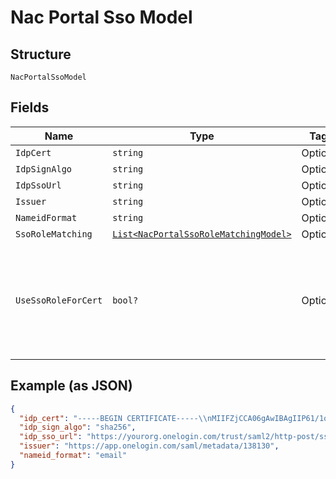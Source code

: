 
# Nac Portal Sso Model

## Structure

`NacPortalSsoModel`

## Fields

| Name | Type | Tags | Description |
|  --- | --- | --- | --- |
| `IdpCert` | `string` | Optional | - |
| `IdpSignAlgo` | `string` | Optional | - |
| `IdpSsoUrl` | `string` | Optional | - |
| `Issuer` | `string` | Optional | - |
| `NameidFormat` | `string` | Optional | - |
| `SsoRoleMatching` | [`List<NacPortalSsoRoleMatchingModel>`](../../doc/models/nac-portal-sso-role-matching-model.md) | Optional | - |
| `UseSsoRoleForCert` | `bool?` | Optional | if it's desired to inject a role into Cert's Subject (so it can be used later on in policy) |

## Example (as JSON)

```json
{
  "idp_cert": "-----BEGIN CERTIFICATE-----\\nMIIFZjCCA06gAwIBAgIIP61/1qm/uDowDQYJKoZIhvcNAQELBQE\\n-----END CERTIFICATE-----",
  "idp_sign_algo": "sha256",
  "idp_sso_url": "https://yourorg.onelogin.com/trust/saml2/http-post/sso/138130",
  "issuer": "https://app.onelogin.com/saml/metadata/138130",
  "nameid_format": "email"
}
```

